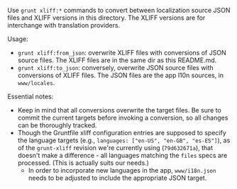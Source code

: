 Use `grunt xliff:*` commands to convert between localization source JSON
files and XLIFF versions in this directory. The XLIFF versions are for
interchange with translation providers.

Usage:

* `grunt xliff:from_json`: overwrite XLIFF files with conversions of JSON source files. The XLIFF files are in the same dir as this README.md.
* `grunt xliff:to_json`: conversely, overwrite JSON source files with conversions of XLIFF files. The JSON files are the app l10n sources, in `www/locales`.

Essential notes:

* Keep in mind that all conversions overwrite the target files. Be sure to commit the current targets before invoking a conversion, so all changes can be thoroughly tracked.
* Though the Gruntfile xliff configuration entries are supposed to specify the language targets (e.g., `languages: ["en-US", "en-GB", "es-ES"]`), as of the `grunt-xliff` revision we're currently using (`79d632671a`), that doesn't make a difference - all languages matching the `files` specs are processed. (This is actually suits our needs.)
  * In order to incorporate new languages in the app, `www/i18n.json` needs to be adjusted to include the appropriate JSON target.
